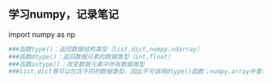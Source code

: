 ## 学习numpy，记录笔记
import numpy as np
```python
###函数type()：返回数据结构类型（list,dict,numpy.ndarray）
###函数dtype()：返回数据元素的数据类型（int,float）
###函数astype()：改变数据元素中所有数据类型
###list,dict等可以包含不同的数据类型，因此不可调用dtype()函数；numpy.array中要求所有元素属于同一数据类型，因此可调用dtype()函数
```

